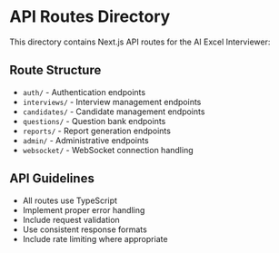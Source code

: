 # API Routes Directory

This directory contains Next.js API routes for the AI Excel Interviewer:

## Route Structure

- `auth/` - Authentication endpoints
- `interviews/` - Interview management endpoints
- `candidates/` - Candidate management endpoints
- `questions/` - Question bank endpoints
- `reports/` - Report generation endpoints
- `admin/` - Administrative endpoints
- `websocket/` - WebSocket connection handling

## API Guidelines

- All routes use TypeScript
- Implement proper error handling
- Include request validation
- Use consistent response formats
- Include rate limiting where appropriate
